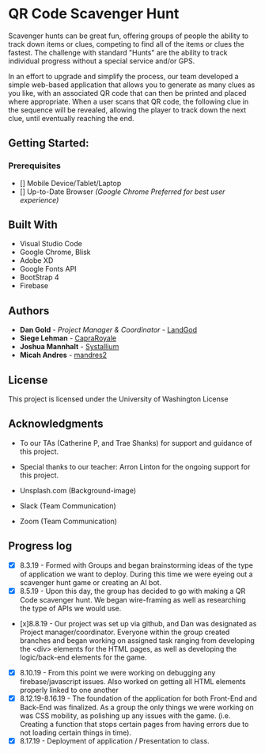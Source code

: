 # QR Code Scavenger Hunt

Scavenger hunts can be great fun, offering groups of people the ability to track down items or clues, competing to find all of the items or clues the fastest. The challenge with standard "Hunts" are the ability to track individual progress without a special service and/or GPS.

In an effort to upgrade and simplify the process, our team developed a simple web-based application that allows you to generate as many clues as you like, with an associated QR code that can then be printed and placed where appropriate. When a user scans that QR code, the following clue in the sequence will be revealed, allowing the player to track down the next clue, until eventually reaching the end.

## Getting Started:

### Prerequisites

* [] Mobile Device/Tablet/Laptop
* [] Up-to-Date Browser *(Google Chrome Preferred for best user experience)*

## Built With

* Visual Studio Code
* Google Chrome, Blisk
* Adobe XD
* Google Fonts API
* BootStrap 4
* Firebase

## Authors

* **Dan Gold** - *Project Manager & Coordinator* - [LandGod](https://github.com/LandGod)
* **Siege Lehman** - [CapraRoyale](https://github.com/CapraRoyale)
* **Joshua Mannhalt**  - [Systallium](https://github.com/Systallium)
* **Micah Andres** - [mandres2](https://github.com/mandres2)

## License

This project is licensed under the University of Washington License

## Acknowledgments

- To our TAs (Catherine P, and Trae Shanks) for support and guidance of this project.
- Special thanks to our teacher: Arron Linton for the ongoing support for this project.

- Unsplash.com (Background-image)
- Slack (Team Communication)
- Zoom (Team Communication)

## Progress log

- [X] 8.3.19 - Formed with Groups and began brainstorming ideas of the type of application we want to deploy. During this time we were eyeing out a scavenger hunt game or creating an AI bot.
- [x] 8.5.19 - Upon this day, the group has decided to go with making a QR Code scavenger hunt. We began wire-framing as well as researching the type of APIs we would use.
- [x]8.8.19 - Our project was set up via github, and Dan was designated as Project manager/coordinator. Everyone within the group created branches and began working on assigned task ranging from developing the \<div> elements for the HTML pages, as well as developing the logic/back-end elements for the game.
- [x] 8.10.19 - From this point we were working on debugging any firebase/javascript issues. Also worked on getting all HTML elements properly linked to one another
- [x] 8.12.19-8.16.19 - The foundation of the application for both Front-End and Back-End was finalized. As a group the only things we were working on was CSS mobility, as polishing up any issues with the game. (i.e. Creating a function that stops certain pages from having errors due to not loading certain things in time).
- [x] 8.17.19 - Deployment of application / Presentation to class.
